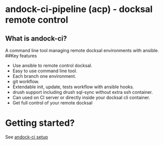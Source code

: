# andock-ci-pipeline (acp) - docksal remote control 
## What is andock-ci?
A command line tool managing remote docksal environments with ansible.   
##Key features
* Use ansible to remote control docksal.
* Easy to use command line tool.
* Each branch one environment.
* git workflow.
* Extendable init, update, tests workflow with ansible hooks.
* drush support including drush sql-sync without extra ssh container.
* Can used on CI server or directly inside your docksal cli container. 
* Get full control of your remote docksal 

# Getting started?

See [andock-ci setup](http://andock-ci-pipeline.readthedocs.io/en/master/getting-started/setup)